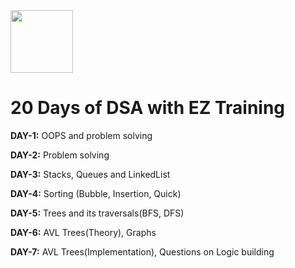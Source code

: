 <img src="https://media.licdn.com/dms/image/D560BAQEknMQmJzEyzg/company-logo_200_200/0/1710321285004?e=1726704000&v=beta&t=YLiGU4AuhQBM8Xftcu95PhmQvx-Mh0PZ1MVCsU3cW9w" width="100" height="100" />

# 20 Days of DSA with EZ Training 

**DAY-1:** OOPS and problem solving

**DAY-2:** Problem solving

**DAY-3:** Stacks, Queues and LinkedList

**DAY-4:** Sorting (Bubble, Insertion, Quick)

**DAY-5:** Trees and its traversals(BFS, DFS)

**DAY-6:** AVL Trees(Theory), Graphs

**DAY-7:** AVL Trees(Implementation), Questions on Logic building